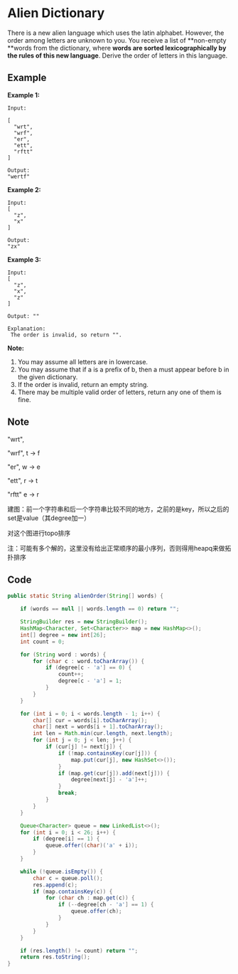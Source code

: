 # Alien Dictionary

There is a new alien language which uses the latin alphabet. However, the order among letters are unknown to you. You receive a list of **non-empty **words from the dictionary, where **words are sorted lexicographically by the rules of this new language**. Derive the order of letters in this language.

## Example

**Example 1:**

```
Input:

[
  "wrt",
  "wrf",
  "er",
  "ett",
  "rftt"
]

Output: 
"wertf"
```

**Example 2:**

```
Input:
[
  "z",
  "x"
]

Output: 
"zx"
```

**Example 3:**

```
Input:
[
  "z",
  "x",
  "z"
] 

Output: ""

Explanation:
 The order is invalid, so return "".
```

**Note:**

1. You may assume all letters are in lowercase.
2. You may assume that if a is a prefix of b, then a must appear before b in the given dictionary.
3. If the order is invalid, return an empty string.
4. There may be multiple valid order of letters, return any one of them is fine.

## Note

"wrt",

"wrf", t -> f

"er", w -> e

"ett", r -> t

"rftt" e -> r

建图：前一个字符串和后一个字符串比较不同的地方，之前的是key，所以之后的set是value（其degree加一）

对这个图进行topo排序

注：可能有多个解的，这里没有给出正常顺序的最小序列，否则得用heapq来做拓扑排序

## Code

```java
public static String alienOrder(String[] words) {

    if (words == null || words.length == 0) return "";

    StringBuilder res = new StringBuilder();
    HashMap<Character, Set<Character>> map = new HashMap<>();
    int[] degree = new int[26];
    int count = 0;

    for (String word : words) {
        for (char c : word.toCharArray()) {
            if (degree[c - 'a'] == 0) {
                count++;
                degree[c - 'a'] = 1;
            }
        }
    }

    for (int i = 0; i < words.length - 1; i++) {
        char[] cur = words[i].toCharArray();
        char[] next = words[i + 1].toCharArray();
        int len = Math.min(cur.length, next.length);
        for (int j = 0; j < len; j++) {
            if (cur[j] != next[j]) {
                if (!map.containsKey(cur[j])) {
                    map.put(cur[j], new HashSet<>());
                }
                if (map.get(cur[j]).add(next[j])) {
                    degree[next[j] - 'a']++;
                }
                break;
            }
        }
    }

    Queue<Character> queue = new LinkedList<>();
    for (int i = 0; i < 26; i++) {
        if (degree[i] == 1) {
            queue.offer((char)('a' + i));
        }
    }

    while (!queue.isEmpty()) {
        char c = queue.poll();
        res.append(c);
        if (map.containsKey(c)) {
            for (char ch : map.get(c)) {
                if (--degree[ch - 'a'] == 1) {
                    queue.offer(ch);
                }
            }
        }
    }

    if (res.length() != count) return "";
    return res.toString();
}
```
